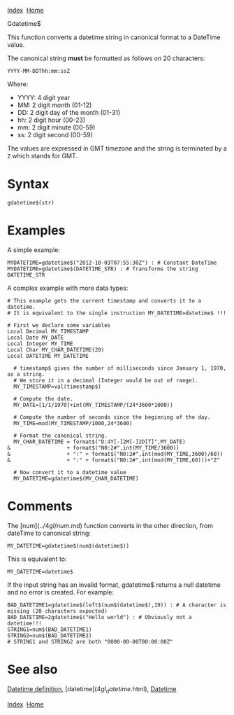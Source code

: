 [Index](index.html)  [Home](getting-started_home.html)

Gdatetime$

This function converts a datetime string in canonical format to a DateTime value.

The canonical string **must** be formatted as follows on 20 characters:

```
YYYY-MM-DDThh:mm:ssZ
```

  
Where:

* YYYY: 4 digit year
* MM: 2 digit month (01-12)
* DD: 2 digit day of the month (01-31)
* hh: 2 digit hour (00-23)
* mm: 2 digit minute (00-59)
* ss: 2 digit second (00-59)

The values are expressed in GMT timezone and the string is terminated by a `Z` which stands for GMT.

# Syntax

```
gdatetime$(str)
```

# Examples

A simple example:

```
MYDATETIME=gdatetime$("2012-10-03T07:55:30Z") : # Constant DateTime
MYDATETIME=gdatetime$(DATETIME_STR) : # Transforms the string DATETIME_STR
```

A complex example with more data types:

```
# This example gets the current timestamp and converts it to a datetime.
# It is equivalent to the single instruction MY_DATETIME=datetime$ !!!

# First we declare some variables
Local Decimal MY_TIMESTAMP
Local Date MY_DATE
Local Integer MY_TIME
Local Char MY_CHAR_DATETIME(20)
Local DATETIME MY_DATETIME 

  # timestamp$ gives the number of milliseconds since January 1, 1970, as a string.
  # We store it in a decimal (Integer would be out of range).
  MY_TIMESTAMP=val(timestamp$)

  # Compute the date.
  MY_DATE=[1/1/1970]+int(MY_TIMESTAMP/(24*3600*1000))

  # Compute the number of seconds since the beginning of the day.
  MY_TIME=mod(MY_TIMESTAMP/1000,24*3600)

  # Format the canonical string.
  MY_CHAR_DATETIME = format$("D:4Y[-]2M[-]2D[T]",MY_DATE)
&                  + format$("N0:2#",int(MY_TIME/3600))
&                  + ":" + format$("N0:2#",int(mod(MY_TIME,3600)/60))
&                  + ":" + format$("N0:2#",int(mod(MY_TIME,60)))+"Z"

  # Now convert it to a datetime value
  MY_DATETIME=gdatetime$(MY_CHAR_DATETIME)
```

# Comments

The [num$](../4gl/num$.md) function converts in the other direction, from dateTime to canonical string:

```
MY_DATETIME=gdatetime$(num$(datetime$))
```

This is equivalent to:

```
MY_DATETIME=datetime$
```

If the input string has an invalid format, gdatetime$ returns a null datetime and no error is created. For example:

```
BAD_DATETIME1=gdatetime$(left$(num$(datetime$),19)) : # A character is missing (20 characters expected)
BAD_DATETIME=2gdatetime$("Hello world") : # Obviously not a datetime!!!
STRING1=num$(BAD_DATETIME1)
STRING2=num$(BAD_DATETIME2)
# STRING1 and STRING2 are both "0000-00-00T00:00:00Z"
```

# See also

[Datetime definition](4gl_glossary-datetime.html), [datetime$](4gl_datetime$.html), [Datetime](4gl_datetime.html)

  

[Index](index.html)  [Home](getting-started_home.html)